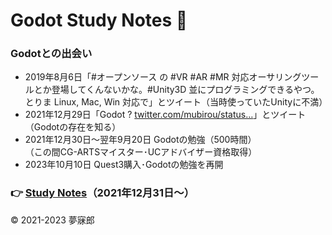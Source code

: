 # Godot Study Notes 🔰<a id="TOP"></a>

### Godotとの出会い  
* 2019年8月6日「#オープンソース の #VR #AR #MR 対応オーサリングツールとか登場してくんないかな。#Unity3D 並にプログラミングできるやつ。とりま Linux, Mac, Win 対応で」とツイート（当時使っていたUnityに不満）  
* 2021年12月29日「Godot ? [twitter.com/mubirou/status…](https://twitter.com/mubirou/status/1158626565040721921)」とツイート（Godotの存在を知る）  
* 2021年12月30日～翌年9月20日 Godotの勉強（500時間）  
（この間CG-ARTSマイスター･UCアドバイザー資格取得）  
* 2023年10月10日 Quest3購入･Godotの勉強を再開  

### 👉 [Study Notes](./study_notes.md)（2021年12月31日～）  

© 2021-2023 夢寐郎
